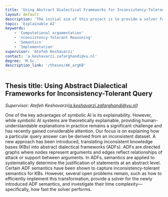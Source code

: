 ```yaml
---
title: 'Using Abstract Dialectical Frameworks for Inconsistency-Tolerant Query'
layout: default
description: 'The initial aim of this project is to provide a solver for the newly introduced abstract dialectical framework (ADF) semantics and efficiently implement the recently introduced transformation from a dataset to an ADF.'
topic: 'Explainable AI' 
keywords: 
    - 'Computational argumentation'
    - 'nconsistency-Tolerant Reasoning'
    - 'Semantics'
    - 'Implementation'
supervisor: 'Atefeh Keshavarzi'
contact: 'a.keshavarzi.zafarghandi@vu.nl'
degree: 'M.Sc.'
description_link: '/theses/AK_argKB'
---
```


## Thesis title:  Using Abstract Dialectical Frameworks for Inconsistency-Tolerant Query
*Supervisor: Atefeh Keshavarzi(a.keshavarzi.zafarghandi@vu.nl)*

One of the key advantages of symbolic AI is its explainability. However, while symbolic AI systems are theoretically explainable, providing human-understandable explanations in practice remains a significant challenge and has recently gained considerable attention. Our focus is on explaining how a particular query answer can be derived from an inconsistent dataset. A new approach has been introduced, translating inconsistent knowledge bases (KBs) into abstract dialectical frameworks (ADFs). ADFs are directed graphs where nodes represent arguments and edges reflect relationships of attack or support between arguments. In ADFs, semantics are applied to systematically determine the justification of statements at an abstract level. Certain ADF semantics have been shown to capture inconsistency-tolerant semantics for KBs. However, several open problems remain, such as how to efficiently implement this transformation, provide a solver for the newly introduced ADF semantics, and investigate their time complexity—specifically, how fast the solver performs.











